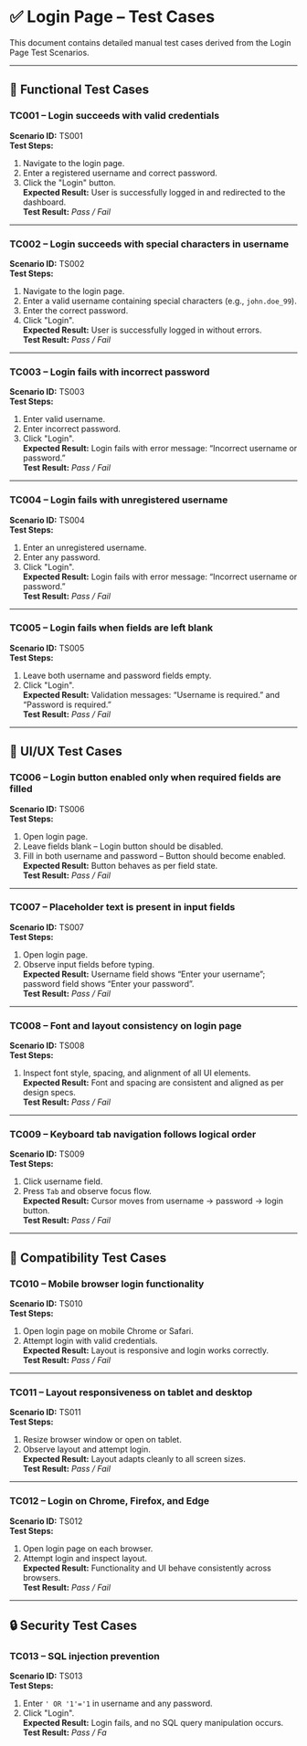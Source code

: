 # ✅ Login Page – Test Cases

This document contains detailed manual test cases derived from the Login Page Test Scenarios.

---

## 🧪 Functional Test Cases

### TC001 – Login succeeds with valid credentials  
**Scenario ID:** TS001  
**Test Steps:**
1. Navigate to the login page.
2. Enter a registered username and correct password.
3. Click the "Login" button.  
**Expected Result:** User is successfully logged in and redirected to the dashboard.  
**Test Result:** _Pass / Fail_

---

### TC002 – Login succeeds with special characters in username  
**Scenario ID:** TS002  
**Test Steps:**
1. Navigate to the login page.
2. Enter a valid username containing special characters (e.g., `john.doe_99`).
3. Enter the correct password.
4. Click "Login".  
**Expected Result:** User is successfully logged in without errors.  
**Test Result:** _Pass / Fail_

---

### TC003 – Login fails with incorrect password  
**Scenario ID:** TS003  
**Test Steps:**
1. Enter valid username.
2. Enter incorrect password.
3. Click "Login".  
**Expected Result:** Login fails with error message: “Incorrect username or password.”  
**Test Result:** _Pass / Fail_

---

### TC004 – Login fails with unregistered username  
**Scenario ID:** TS004  
**Test Steps:**
1. Enter an unregistered username.
2. Enter any password.
3. Click "Login".  
**Expected Result:** Login fails with error message: “Incorrect username or password.”  
**Test Result:** _Pass / Fail_

---

### TC005 – Login fails when fields are left blank  
**Scenario ID:** TS005  
**Test Steps:**
1. Leave both username and password fields empty.
2. Click "Login".  
**Expected Result:** Validation messages: “Username is required.” and “Password is required.”  
**Test Result:** _Pass / Fail_

---

## 🎨 UI/UX Test Cases

### TC006 – Login button enabled only when required fields are filled  
**Scenario ID:** TS006  
**Test Steps:**
1. Open login page.
2. Leave fields blank – Login button should be disabled.
3. Fill in both username and password – Button should become enabled.  
**Expected Result:** Button behaves as per field state.  
**Test Result:** _Pass / Fail_

---

### TC007 – Placeholder text is present in input fields  
**Scenario ID:** TS007  
**Test Steps:**
1. Open login page.
2. Observe input fields before typing.  
**Expected Result:** Username field shows “Enter your username”; password field shows “Enter your password”.  
**Test Result:** _Pass / Fail_

---

### TC008 – Font and layout consistency on login page  
**Scenario ID:** TS008  
**Test Steps:**
1. Inspect font style, spacing, and alignment of all UI elements.  
**Expected Result:** Font and spacing are consistent and aligned as per design specs.  
**Test Result:** _Pass / Fail_

---

### TC009 – Keyboard tab navigation follows logical order  
**Scenario ID:** TS009  
**Test Steps:**
1. Click username field.
2. Press `Tab` and observe focus flow.  
**Expected Result:** Cursor moves from username → password → login button.  
**Test Result:** _Pass / Fail_

---

## 📱 Compatibility Test Cases

### TC010 – Mobile browser login functionality  
**Scenario ID:** TS010  
**Test Steps:**
1. Open login page on mobile Chrome or Safari.
2. Attempt login with valid credentials.  
**Expected Result:** Layout is responsive and login works correctly.  
**Test Result:** _Pass / Fail_

---

### TC011 – Layout responsiveness on tablet and desktop  
**Scenario ID:** TS011  
**Test Steps:**
1. Resize browser window or open on tablet.
2. Observe layout and attempt login.  
**Expected Result:** Layout adapts cleanly to all screen sizes.  
**Test Result:** _Pass / Fail_

---

### TC012 – Login on Chrome, Firefox, and Edge  
**Scenario ID:** TS012  
**Test Steps:**
1. Open login page on each browser.
2. Attempt login and inspect layout.  
**Expected Result:** Functionality and UI behave consistently across browsers.  
**Test Result:** _Pass / Fail_

---

## 🔒 Security Test Cases

### TC013 – SQL injection prevention  
**Scenario ID:** TS013  
**Test Steps:**
1. Enter `' OR '1'='1` in username and any password.
2. Click "Login".  
**Expected Result:** Login fails, and no SQL query manipulation occurs.  
**Test Result:** _Pass / Fa_
